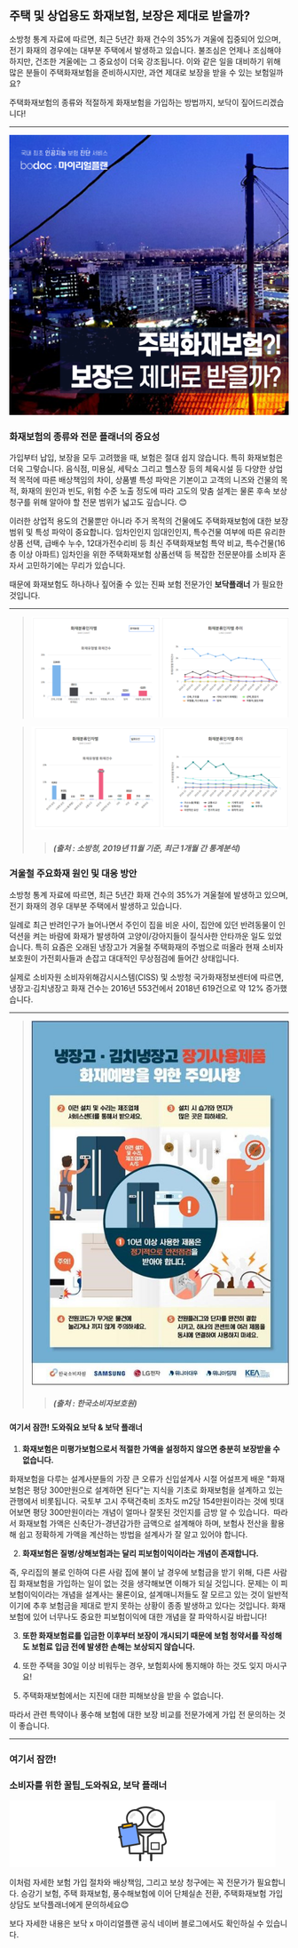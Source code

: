## 주택 및 상업용도 화재보험, 보장은 제대로 받을까?
	
소방청 통계 자료에 따르면, 최근 5년간 화재 건수의 35%가 겨울에 집중되어 있으며, 전기 화재의 경우에는 대부분 주택에서 발생하고 있습니다. 불조심은 언제나 조심해야 하지만, 건조한 겨울에는 그 중요성이 더욱 강조됩니다. 이와 같은 일을 대비하기 위해 많은 분들이 주택화재보험을 준비하시지만, 과연 제대로 보장을 받을 수 있는 보험일까요? 

주택화재보험의 종류와 적절하게 화재보험을 가입하는 방법까지, 보닥이 짚어드리겠습니다!

---------------------------------------

![alt img](https://raw.githubusercontent.com/aijinet/doctor-contents/master/contents/201912/191210/housefireinsurance01.png)

### 화재보험의 종류와 전문 플래너의 중요성

가입부터 납입, 보장을 모두 고려했을 때, 보험은 절대 쉽지 않습니다. 특히 화재보험은 더욱 그렇습니다. 음식점, 미용실, 세탁소 그리고 헬스장 등의 체육시설 등 다양한 상업적 목적에 따른 배상책임의 차이, 상품별 특성 파악은 기본이고 고객의 니즈와 건물의 목적, 화재의 원인과 빈도, 위험 수준 노출 정도에 따라 고도의 맞춤 설계는 물론 후속 보상청구를 위해 알아야 할 전문 범위가 넓고도 깊습니다. 😊

이러한 상업적 용도의 건물뿐만 아니라 주거 목적의 건물에도 주택화재보험에 대한 보장범위 및 특성 파악이 중요합니다. 임차인인지 임대인인지, 특수건물 여부에 따른 유리한 상품 선택, 급배수 누수, 12대가전수리비 등 최신 주택화재보험 특약 비교, 특수건물(16층 이상 아파트) 임차인을 위한 주택화재보험 상품선택 등 복잡한 전문분야를 소비자 혼자서 고민하기에는 무리가 있습니다.

때문에 화재보험도 하나하나 짚어줄 수 있는 진짜 보험 전문가인 **보닥플래너** 가 필요한 것입니다.

---------------------------------------

> ![alt img](https://raw.githubusercontent.com/aijinet/doctor-contents/master/contents/201912/191210/housefireinsurance02.png)

> ![alt img](https://raw.githubusercontent.com/aijinet/doctor-contents/master/contents/201912/191210/housefireinsurance03.png)
>> ##### (출처 : 소방청, 2019년 11월 기준, 최근 1개월 간 통계분석)

### 겨울철 주요화재 원인 및 대응 방안

소방청 통계 자료에 따르면, 최근 5년간 화재 건수의 35%가 겨울철에 발생하고 있으며, 전기 화재의 경우 대부분 주택에서 발생하고 있습니다.

일례로 최근 반려인구가 늘어나면서 주인이 집을 비운 사이, 집안에 있던 반려동물이 인덕션을 켜는 바람에 화재가 발생하여 고양이/강아지들이 질식사한 안타까운 일도 있었습니다. 특히 요즘은 오래된 냉장고가 겨울철 주택화재의 주범으로 떠올라 현재 소비자보호원이 가전회사들과 손잡고 대대적인 무상점검에 들어간 상태입니다.

실제로 소비자원 소비자위해감시시스템(CISS) 및 소방청 국가화재정보센터에 따르면, 냉장고·김치냉장고 화재 건수는 2016년 553건에서 2018년 619건으로 약 12% 증가했습니다.

---------------------------------------

> ![alt img](https://raw.githubusercontent.com/aijinet/doctor-contents/master/contents/201912/191210/housefireinsurance04.jpg)
>> ##### (출처 : 한국소비자보호원)

#### 여기서 잠깐! 도와줘요 보닥 & 보닥 플래너

1. **화재보험은 미평가보험으로서 적절한 가액을 설정하지 않으면 충분히 보장받을 수 없습니다.**

화재보험을 다루는 설계사분들의 가장 큰 오류가 신입설계사 시절 어설프게 배운 "화재보험은 평당 300만원으로 설계하면 된다"는 지식을 기초로 화재보험을 설계하고 있는 관행에서 비롯됩니다. 국토부 고시 주택건축비 조차도 m2당 154만원이라는 것에 빗대어보면 평당 300만원이라는 개념이 얼마나 잘못된 것인지를 금방 알 수 있습니다.
​ 따라서 화재보험 가액은 신축단가-경년감가한 금액으로 설계해야 하며, 보험사 전산을 활용해 쉽고 정확하게 가액을 계산하는 방법을 설계사가 잘 알고 있어야 합니다.

2. **화재보험은 질병/상해보험과는 달리 피보험이익이라는 개념이 존재합니다.**

즉, 우리집의 불로 인하여 다른 사람 집에 불이 날 경우에 보험금을 받기 위해, 다른 사람 집 화재보험을 가입하는 일이 없는 것을 생각해보면 이해가 되실 것입니다. 문제는 이 피보험이익이라는 개념을 설계사는 물론이요, 설계매니저들도 잘 모르고 있는 것이 일반적이기에 추후 보험금을 제대로 받지 못하는 상황이 종종 발생하고 있다는 것입니다.
화재보험에 있어 너무나도 중요한 피보험이익에 대한 개념을 잘 파악하시길 바랍니다!

3. **또한 화재보험료를 입금한 이후부터 보장이 개시되기 때문에 보험 청약서를 작성해도 보험료 입금 전에 발생한 손해는 보상되지 않습니다.**

4. 또한 주택을 30일 이상 비워두는 경우, 보험회사에 통지해야 하는 것도 잊지 마시구요!

5. 주택화재보험에서는 지진에 대한 피해보상을 받을 수 없습니다.

따라서 관련 특약이나 풍수해 보험에 대한 보장 비교를 전문가에게 가입 전 문의하는 것이 좋습니다.

---------------------------------------
### 여기서 잠깐! 
### 소비자를 위한 꿀팁_도와줘요, 보닥 플래너
![alt img](https://raw.githubusercontent.com/aijinet/doctor-contents/master/contents/201911/191125/img03.png)

이처럼 자세한 보험 가입 절차와 배상책임, 그리고 보상 청구에는 꼭 전문가가 필요합니다. 승강기 보험, 주택 화재보험, 풍수해보험에 이어 단체실손 전환, 주택화재보험 가입 상담도 보닥플래너에게 문의하세요😊 

보다 자세한 내용은 보닥 x 마이리얼플랜 공식 네이버 블로그에서도 확인하실 수 있습니다.

